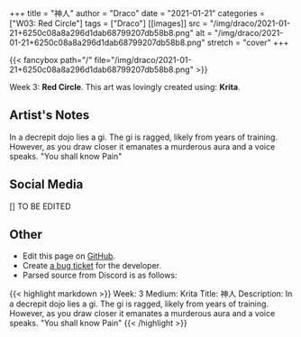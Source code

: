 +++
title =       "神人"
author =      "Draco"
date =        "2021-01-21"
categories =  ["W03: Red Circle"]
tags =        ["Draco"]
[[images]]
                      src = "/img/draco/2021-01-21+6250c08a8a296d1dab68799207db58b8.png"
                      alt = "/img/draco/2021-01-21+6250c08a8a296d1dab68799207db58b8.png"
                      stretch = "cover"
+++


{{< fancybox path="/" file="/img/draco/2021-01-21+6250c08a8a296d1dab68799207db58b8.png" >}}


Week 3: **Red Circle**. This art was lovingly created using: **Krita**.

## Artist's Notes

In a decrepit dojo lies a gi. The gi is ragged, likely from years of training. However, as you draw closer it emanates a murderous aura and a voice speaks. "You shall know Pain"

## Social Media

[] TO BE EDITED

## Other

- Edit this page on [GitHub](https://github.com/teaminkling/web-refresh/edit/main/blog/content/blog/draco-week-3-2a39.md).
- Create [a bug ticket](https://github.com/teaminkling/web-refresh/issues/new?assignees=&labels=bug&template=problem-report.md&title=) for the developer.
- Parsed source from Discord is as follows:

{{< highlight markdown >}}
Week: 3
Medium: Krita
Title: 神人
Description: In a decrepit dojo lies a gi. The gi is ragged, likely from years of training. However, as you draw closer it emanates a murderous aura and a voice speaks. "You shall know Pain"
{{< /highlight >}}